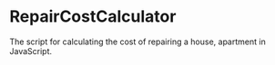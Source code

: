 # RepairCostCalculator
The script for calculating the cost of repairing a house, apartment in JavaScript.
